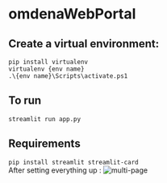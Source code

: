 # omdenaWebPortal
## Create a virtual environment: 
```pip install virtualenv```
<br>
 ```virtualenv {env name}```
 <br>
```.\{env name}\Scripts\activate.ps1```

## To run
  ```streamlit run app.py```
## Requirements
```pip install streamlit streamlit-card```
<br>
After setting everything up :
![multi-page](https://github.com/Geeky-Sam01/omdenaWebPortal/assets/71366418/349a7970-40a8-4fd3-a364-f4121f439f65)

